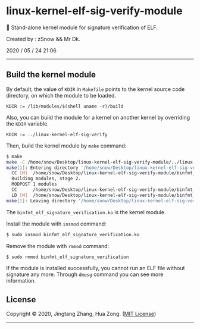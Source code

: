 # linux-kernel-elf-sig-verify-module
🐧 Stand-alone kernel module for signature verification of ELF.

Created by : zSnow && Mr Dk.

2020 / 05 / 24 21:06

---

## Build the kernel module

By default, the value of `KDIR` in `Makefile` points to the kernel source code directory, on which the module to be loaded.

```
KDIR := /lib/modules/$(shell uname -r)/build
```

Also, you can build the module for a kernel on another kernel by overriding the `KDIR` variable.

```
KDIR := ../linux-kernel-elf-sig-verify
```

Then, build the kernel module by `make` command:

```bash
$ make
make -C /home/snow/Desktop/linux-kernel-elf-sig-verify-module/../linux-kernel-elf-sig-verify M=/home/snow/Desktop/linux-kernel-elf-sig-verify-module modules
make[1]: Entering directory '/home/snow/Desktop/linux-kernel-elf-sig-verify'
  CC [M]  /home/snow/Desktop/linux-kernel-elf-sig-verify-module/binfmt_elf_signature_verification.o
  Building modules, stage 2.
  MODPOST 1 modules
  CC      /home/snow/Desktop/linux-kernel-elf-sig-verify-module/binfmt_elf_signature_verification.mod.o
  LD [M]  /home/snow/Desktop/linux-kernel-elf-sig-verify-module/binfmt_elf_signature_verification.ko
make[1]: Leaving directory '/home/snow/Desktop/linux-kernel-elf-sig-verify'
```

The `binfmt_elf_signature_verification.ko` is the kernel module.

Install the module with `insmod` command:

```bash
$ sudo insmod binfmt_elf_signature_verification.ko
```

Remove the module with `rmmod` command:

```bash
$ sudo rmmod binfmt_elf_signature_verification
```

If the module is installed successfully, you cannot run an ELF file without signature any more. Through `dmesg` command you can see more information.

## License

Copyright © 2020, Jingtang Zhang, Hua Zong. ([MIT License](https://github.com/mrdrivingduck/linux-elf-binary-signer/blob/master/LICENSE))

----